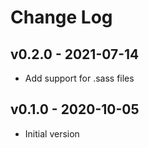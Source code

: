 Change Log
========================================

v0.2.0 - 2021-07-14
----------------------------------------

- Add support for .sass files


v0.1.0 - 2020-10-05
----------------------------------------

- Initial version


